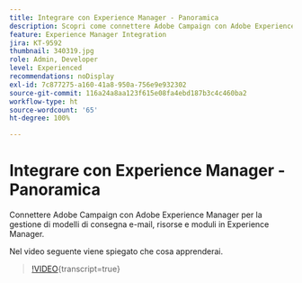 ```yaml
---
title: Integrare con Experience Manager - Panoramica
description: Scopri come connettere Adobe Campaign con Adobe Experience Manager per gestire i modelli di consegna e-mail, le risorse e i moduli in Experience Manager.
feature: Experience Manager Integration
jira: KT-9592
thumbnail: 340319.jpg
role: Admin, Developer
level: Experienced
recommendations: noDisplay
exl-id: 7c877275-a160-41a8-950a-756e9e932302
source-git-commit: 116a24a8aa123f615e08fa4ebd187b3c4c460ba2
workflow-type: ht
source-wordcount: '65'
ht-degree: 100%

---
```


# Integrare con Experience Manager - Panoramica

Connettere Adobe Campaign con Adobe Experience Manager per la gestione di modelli di consegna e-mail, risorse e moduli in Experience Manager.

Nel video seguente viene spiegato che cosa apprenderai.

>[!VIDEO](https://video.tv.adobe.com/v/340319?quality=12&learn=on){transcript=true}
